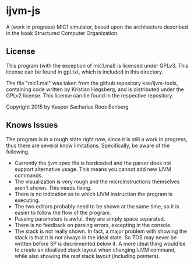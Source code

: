 # ijvm-js

A (work in progress) MIC1 simulator, based upon the architecture described in
the book Structured Computer Organization.

## License

This program (with the exception of mic1.mal) is licensed under GPLv3. This
license can be found in gpl.txt, which is included in this directory.

The file "mic1.mal" was taken from the github repository kse/ijvm-tools,
containing code written by Kristian Høgsberg, and is distributed under the
GPLv2 license. This license can be found in the respective repository.

Copyright 2015 by Kasper Sacharias Roos Eenberg

## Knows Issues

The program is in a rough state right now, since it is still a work in
progress, thus there are several know limitations. Specifically, be aware of
the following.

- Currently the *ijvm.spec* file is hardcoded and the parser does not support
	alternative usage. This means you cannot add new IJVM commands.
- The visualization is very rough and the microinstructions themselves aren't
	shown. This needs fixing.
- There is no indication as to which IJVM instruction the program is executing.
- The two editors probably need to be shown at the same time, so it is easier
	to follow the flow of the program.
- Passing parameters is awful, they are simply space separated.
- There is no feedback on parsing errors, excepting in the console.
- The stack is not really shown. In fact, a major problem with showing the
	stack is that it is not always in the ideal state. So TOS may never be
	written before SP is decremented below it. A more ideal thing would be to
	create an idealized stack layout when changing IJVM command, while also
	showing the *real* stack layout (including pointers).
